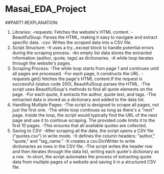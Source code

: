 # Masai_EDA_Project
##PART1
#EXPLANATION:
1. Libraries:
-requests: Fetches the website's HTML content.
-BeautifulSoup: Parses the HTML, making it easy to navigate and extract specific data.
-csv:  Writes the scraped data into a CSV file.
2. Script Structure:
-It uses a try...except block to handle potential errors during the scraping process.
-An empty list data stores the extracted information (author, quote, tags) as dictionaries.
-A while loop iterates through the website's pages.
3. Scraping Process:
-The while loop starts from page 1 and continues until all pages are processed.
-For each page, it constructs the URL.
-requests.get() fetches the page's HTML content.If the request is successful (status code 200), BeautifulSoup parses the HTML.
-The script uses BeautifulSoup's methods to find all quote elements on the page.
-For each quote, it extracts the author, quote text, and tags.
-The extracted data is stored as a dictionary and added to the data list.
4. Handling Multiple Pages:
-The script is designed to scrape all pages, not just the first one.
-The while loop continues as long as there's a "next" page.  Inside the loop, the script would typically find the URL of the next page and use it to continue scraping.  The provided code limits it to the first 10 pages.
-This ensures that all available quotes are collected.
6. Saving to CSV:
-After scraping all the data, the script opens a CSV file ("quotes.csv") in write mode.
-It defines the column headers: "author," "quote," and "tag_name."
-It creates a csv.DictWriter to write dictionaries as rows in the CSV file.
-The script writes the header row and then iterates through the data list, writing each quote's dictionary as a row.
-In short, the script automates the process of extracting quote data from multiple pages of a website and saving it in a structured CSV file.
